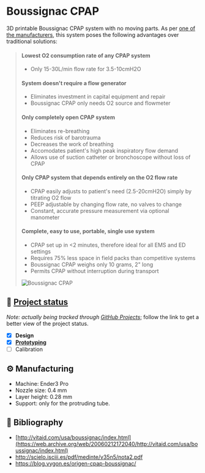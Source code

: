 # Boussignac CPAP
3D printable Boussignac CPAP system with no moving parts. As per [one of the manufacturers](https://web.archive.org/web/20060212172040/http://vitaid.com/usa/boussignac/index.html), this system poses the following advantages over traditional solutions:

> #### Lowest O2 consumption rate of any CPAP system
> * Only 15-30L/min flow rate for 3.5-10cmH2O
>
> #### System doesn't require a flow generator
> * Eliminates investment in capital equipment and repair
> * Boussignac CPAP only needs O2 source and flowmeter
>
> #### Only completely open CPAP system
> * Eliminates re-breathing
> * Reduces risk of barotrauma
> * Decreases the work of breathing
> * Accomodates patient's high peak inspiratory flow demand
> * Allows use of suction catheter or bronchoscope without loss of CPAP
>
> #### Only CPAP system that depends entirely on the O2 flow rate
> * CPAP easily adjusts to patient's need (2.5-20cmH2O) simply by titrating O2 flow
> * PEEP adjustable by changing flow rate, no valves to change
> * Constant, accurate pressure measurement via optional manometer
> 
> #### Complete, easy to use, portable, single use system
> * CPAP set up in <2 minutes, therefore ideal for all EMS and ED settings
> * Requires 75% less space in field packs than competitive systems
> * Boussignac CPAP weighs only 10 grams, 2" long
> * Permits CPAP without interruption during transport
>
> ![Boussignac CPAP](https://web.archive.org/web/20060212172040im_/http://vitaid.com/usa/boussignac/images/diag_011506.gif)

## :vertical_traffic_light: [Project status](https://github.com/0x2b3bfa0/boussignac-cpap/projects/1)
*Note: actually being tracked through [GitHub Projects](https://github.com/0x2b3bfa0/boussignac-cpap/projects/1)*; follow the link to get a better view of the project status.
* [x] **Design**
* [x] [**Prototyping**](https://github.com/0x2b3bfa0/boussignac-cpap/issues/1)
* [ ] Calibration

## :gear: Manufacturing
* Machine: Ender3 Pro
* Nozzle size: 0.4 mm
* Layer height: 0.28 mm
* Support: only for the protruding tube.

## :book: Bibliography
* [http://vitaid.com/usa/boussignac/index.html](https://web.archive.org/web/20060212172040/http://vitaid.com/usa/boussignac/index.html)
* http://scielo.isciii.es/pdf/medinte/v35n5/nota2.pdf
* https://blog.vygon.es/origen-cpap-boussignac/
